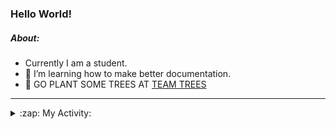### Hello World!

##### About:
- Currently I am a student.
- 🌱 I’m learning how to make better documentation.
- 🌱 GO PLANT SOME TREES AT [TEAM TREES](https://teamtrees.org/)

---
<details>
  <summary>:zap: My Activity:</summary>
  
<!--START_SECTION:waka-->
![Code Time](http://img.shields.io/badge/Code%20Time-1%2C161%20hrs%2033%20mins-blue)

**I'm a Night 🦉** 

```text
🌞 Morning                1790 commits        ██░░░░░░░░░░░░░░░░░░░░░░░   09.92 % 
🌆 Daytime                6206 commits        █████████░░░░░░░░░░░░░░░░   34.41 % 
🌃 Evening                5138 commits        ███████░░░░░░░░░░░░░░░░░░   28.49 % 
🌙 Night                  4903 commits        ███████░░░░░░░░░░░░░░░░░░   27.18 % 
```
📅 **I'm Most Productive on Wednesday** 

```text
Monday                   2577 commits        ████░░░░░░░░░░░░░░░░░░░░░   14.29 % 
Tuesday                  2446 commits        ███░░░░░░░░░░░░░░░░░░░░░░   13.56 % 
Wednesday                4211 commits        ██████░░░░░░░░░░░░░░░░░░░   23.35 % 
Thursday                 2289 commits        ███░░░░░░░░░░░░░░░░░░░░░░   12.69 % 
Friday                   1865 commits        ███░░░░░░░░░░░░░░░░░░░░░░   10.34 % 
Saturday                 1584 commits        ██░░░░░░░░░░░░░░░░░░░░░░░   08.78 % 
Sunday                   3065 commits        ████░░░░░░░░░░░░░░░░░░░░░   16.99 % 
```


📊 **This Week I Spent My Time On** 

```text
🔥 Editors: 
IntelliJ                 3 hrs 20 mins       █████████████████████████   100.00 % 

🐱‍💻 Projects: 
intro                    3 hrs 19 mins       █████████████████████████   99.05 % 
Unknown Project          1 min               ░░░░░░░░░░░░░░░░░░░░░░░░░   00.64 % 
android-demo             0 secs              ░░░░░░░░░░░░░░░░░░░░░░░░░   00.30 % 
```


 Last Updated on 18/08/2023 05:09:39 UTC
<!--END_SECTION:waka-->
</details>

